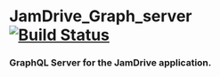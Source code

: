 # JamDrive_Graph_server [![Build Status](https://travis-ci.com/Patrick-Ivann/JamDrive_Graph_server.svg?token=6En35bq8CSpThatkrc4q&branch=master)](https://travis-ci.com/Patrick-Ivann/JamDrive_Graph_server)

### GraphQL Server for the JamDrive application.
